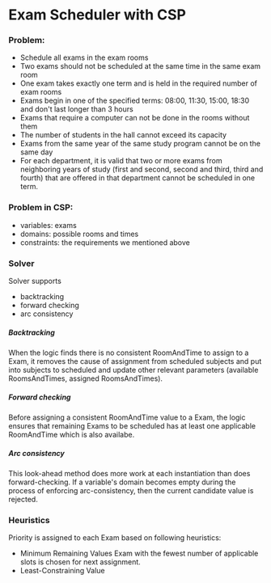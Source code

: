 # Exam Scheduler with CSP


### Problem:
- Schedule all exams in the exam rooms
- Two exams should not be scheduled at the same time in the same exam room
- One exam takes exactly one term and is held in the required number of exam rooms
- Exams begin in one of the specified terms: 08:00, 11:30, 15:00, 18:30 and don't last longer than 3 hours
- Exams that require a computer can not be done in the rooms without them
- The number of students in the hall cannot exceed its capacity
- Exams from the same year of the same study program cannot be on the same day
- For each department, it is valid that two or more exams from neighboring years of study (first and second, second and third, third and fourth) that are offered in that department cannot be scheduled in one term.

### Problem in CSP:
- variables: exams
- domains: possible rooms and times
- constraints: the requirements we mentioned above

### Solver
Solver supports
- backtracking
- forward checking
- arc consistency

##### Backtracking
When the logic finds there is no consistent RoomAndTime to assign to a Exam, it removes the cause of assignment from scheduled subjects and put into subjects to scheduled and update other relevant parameters (available RoomsAndTimes, assigned RoomsAndTimes).

##### Forward checking
Before assigning a consistent RoomAndTime value to a Exam, the logic ensures that remaining Exams to be scheduled has at least one applicable RoomAndTime which is also availabe.

##### Arc consistency
This look-ahead method does more work at each instantiation than does forward-checking. If a variable's domain becomes empty during the process of enforcing arc-consistency, then the current candidate value is rejected.

### Heuristics

Priority is assigned to each Exam based on following heuristics:
- Minimum Remaining Values
Exam with the fewest number of applicable slots is chosen for next assignment.
- Least-Constraining Value








